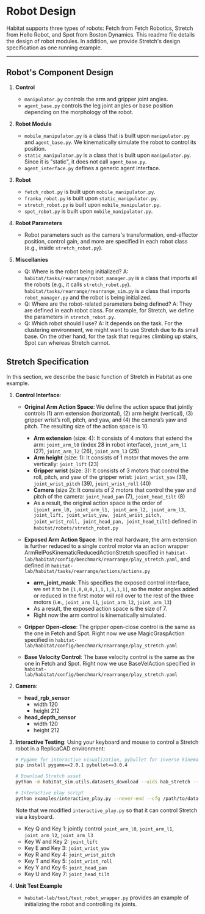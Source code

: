 Robot Design
==============================

Habitat supports three types of robots: Fetch from Fetch Robotics, Stretch from Hello Robot, and Spot from Boston Dynamics. This readme file details the design of robot modules. In addition, we provide Stretch's design specification as one running example.

---

## Robot's Component Design

1. **Control**
    - `manipulator.py` controls the arm and gripper joint angles.
    - `agent_base.py` controls the leg joint angles or base position depending on the morphology of the robot.

1. **Robot Module**
    - `mobile_manipulator.py` is a class that is built upon `manipulator.py` and `agent_base.py`. We kinematically simulate the robot to control its position.
    - `static_manipulator.py` is a class that is built upon `manipulator.py`. Since it is "static", it does not call `agent_base.py`.
    - `agent_interface.py` defines a generic agent interface.

1. **Robot**
    - `fetch_robot.py` is built upon `mobile_manipulator.py`.
    - `franka_robot.py` is built upon `static_manipulator.py`.
    - `stretch_robot.py` is built upon `mobile_manipulator.py`.
    - `spot_robot.py` is built upon `mobile_manipulator.py`.

1. **Robot Parameters**
    - Robot parameters such as the camera's transformation, end-effector position, control gain, and more are specified in each robot class (e.g., inside `stretch_robot.py`).

1. **Miscellanies**
    - Q: Where is the robot being initialized? A: `habitat/tasks/rearrange/robot_manager.py` is a class that imports all the robots (e.g., it calls `stretch_robot.py`). `habitat/tasks/rearrange/rearrange_sim.py` is a class that imports `robot_manager.py` and the robot is being initialized.
    - Q: Where are the robot-related parameters being defined? A: They are defined in each robot class. For example, for Stretch, we define the parameters in `stretch_robot.py`.
    - Q: Which robot should I use? A: It depends on the task. For the clustering environment, we might want to use Stretch due to its small base. On the other hand, for the task that requires climbing up stairs, Spot can whereas Stretch cannot.

## Stretch Specification

In this section, we describe the basic function of Stretch in Habitat as one example.

1. **Control Interface**:
    - **Original Arm Action Space**: We define the action space that jointly controls (1) arm extension (horizontal), (2) arm height (vertical), (3) gripper wrist’s roll, pitch, and yaw, and (4) the camera’s yaw and pitch. The resulting size of the action space is 10.
        - **Arm extension** (size: 4): It consists of 4 motors that extend the arm: `joint_arm_l0` (index 28 in robot interface), `joint_arm_l1` (27), `joint_arm_l2` (26), `joint_arm_l3` (25)
        - **Arm height** (size: 1): It consists of 1 motor that moves the arm vertically: `joint_lift` (23)
        - **Gripper wrist** (size: 3): It consists of 3 motors that control the roll, pitch, and yaw of the gripper wrist: `joint_wrist_yaw` (31),  `joint_wrist_pitch` (39),  `joint_wrist_roll` (40)
        - **Camera** (size 2): It consists of 2 motors that control the yaw and pitch of the camera: `joint_head_pan` (7), `joint_head_tilt` (8)
        - As a result, the original action space is the order of `[joint_arm_l0, joint_arm_l1, joint_arm_l2, joint_arm_l3, joint_lift, joint_wrist_yaw, joint_wrist_pitch, joint_wrist_roll, joint_head_pan, joint_head_tilt]` defined in `habitat/robots/stretch_robot.py`

    - **Exposed Arm Action Space**: In the real hardware, the arm extension is further reduced to a single control motor via an action wrapper ArmRelPosKinematicReducedActionStretch specified in `habitat-lab/habitat/config/benchmark/rearrange/play_stretch.yaml`, and defined in `habitat-lab/habitat/tasks/rearrange/actions/actions.py`
        - **arm_joint_mask**: This specifies the exposed control interface, we set it to be `[1,0,0,0,1,1,1,1,1,1]`, so the motor angles added or reduced in the first motor will roll over to the rest of the three motors (i.e., `joint_arm_l1`, `joint_arm_l2`, `joint_arm_l3`)
        - As a result, the exposed action space is the size of 7.
        - Right now the arm control is kinematically simulated.

    - **Gripper Open-close**: The gripper open-close control is the same as the one in Fetch and Spot. Right now we use MagicGraspAction specified in `habitat-lab/habitat/config/benchmark/rearrange/play_stretch.yaml`

    - **Base Velocity Control**: The base velocity control is the same as the one in Fetch and Spot. Right now we use BaseVelAction specified in `habitat-lab/habitat/config/benchmark/rearrange/play_stretch.yaml`

1. **Camera**:
    - **head_rgb_sensor**
        - width 120
        - height 212
    - **head_depth_sensor**
        - width 120
        - height 212

1. **Interactive Testing**: Using your keyboard and mouse to control a Stretch robot in a ReplicaCAD environment:
    ```bash
    # Pygame for interactive visualization, pybullet for inverse kinematics
    pip install pygame==2.0.1 pybullet==3.0.4

    # Download Stretch asset
    python -m habitat_sim.utils.datasets_download --uids hab_stretch --data-path /path/to/data/

    # Interactive play script
    python examples/interactive_play.py --never-end --cfg /path/to/data/play_stretch.yaml
    ```

    Note that we modified `interactive_play.py` so that it can control Stretch via a keyboard.
    - Key Q and Key 1: jointly control `joint_arm_l0`, `joint_arm_l1`, `joint_arm_l2`, `joint_arm_l3`
    - Key W and Key 2: `joint_lift`
    - Key E and Key 3: `joint_wrist_yaw`
    - Key R and Key 4: `joint_wrist_pitch`
    - Key T and Key 5: `joint_wrist_roll`
    - Key Y and Key 6: `joint_head_pan`
    - Key U and Key 7: `joint_head_tilt`

1. **Unit Test Example**
    - `habitat-lab/test/test_robot_wrapper.py` provides an example of initializing the robot and controlling its joints.
